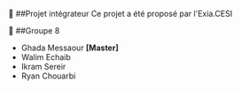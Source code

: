 🚗 ##Projet intégrateur
Ce projet a été proposé par l'Exia.CESI 


🚀 ##Groupe 8
- Ghada Messaour **[Master]**
- Walim Echaib
- Ikram Sereir
- Ryan Chouarbi
